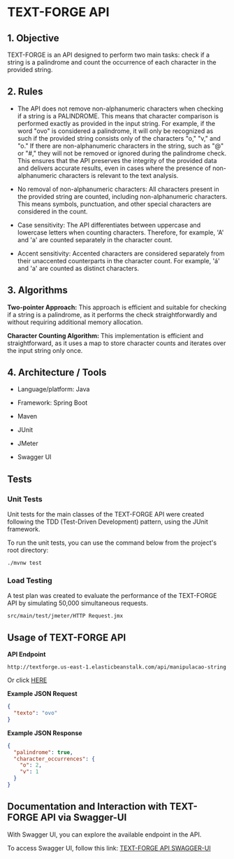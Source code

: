 # TEXT-FORGE API

## 1. Objective

TEXT-FORGE is an API designed to perform two main tasks: check if a string is a palindrome and count the occurrence of each character in the provided string.

## 2. Rules

* The API does not remove non-alphanumeric characters when checking if a string is a PALINDROME. This means that character comparison is performed exactly as provided in the input string. For example, if the word "ovo" is considered a palindrome, it will only be recognized as such if the provided string consists only of the characters "o," "v," and "o." If there are non-alphanumeric characters in the string, such as "@" or "#," they will not be removed or ignored during the palindrome check. This ensures that the API preserves the integrity of the provided data and delivers accurate results, even in cases where the presence of non-alphanumeric characters is relevant to the text analysis.

* No removal of non-alphanumeric characters: All characters present in the provided string are counted, including non-alphanumeric characters. This means symbols, punctuation, and other special characters are considered in the count.

* Case sensitivity: The API differentiates between uppercase and lowercase letters when counting characters. Therefore, for example, 'A' and 'a' are counted separately in the character count.

* Accent sensitivity: Accented characters are considered separately from their unaccented counterparts in the character count. For example, 'á' and 'a' are counted as distinct characters.

## 3. Algorithms

**Two-pointer Approach:** This approach is efficient and suitable for checking if a string is a palindrome, as it performs the check straightforwardly and without requiring additional memory allocation.

**Character Counting Algorithm:** This implementation is efficient and straightforward, as it uses a map to store character counts and iterates over the input string only once.

## 4. Architecture / Tools

* Language/platform: Java

* Framework: Spring Boot

* Maven

* JUnit

* JMeter

* Swagger UI

## Tests

### Unit Tests

Unit tests for the main classes of the TEXT-FORGE API were created following the TDD (Test-Driven Development) pattern, using the JUnit framework.

To run the unit tests, you can use the command below from the project's root directory:

`./mvnw test`

### Load Testing

A test plan was created to evaluate the performance of the TEXT-FORGE API by simulating 50,000 simultaneous requests.

`src/main/test/jmeter/HTTP Request.jmx`

## Usage of TEXT-FORGE API

**API Endpoint**

`http://textforge.us-east-1.elasticbeanstalk.com/api/manipulacao-string`

Or click [HERE](http://textforge.us-east-1.elasticbeanstalk.com/api/manipulacao-string)

**Example JSON Request**

```json
{
  "texto": "ovo"
}
```

**Example JSON Response**

```json
{
  "palindrome": true,
  "character_occurrences": {
    "o": 2,
    "v": 1
  }
}
```

## Documentation and Interaction with TEXT-FORGE API via Swagger-UI

With Swagger UI, you can explore the available endpoint in the API.

To access Swagger UI, follow this link: [TEXT-FORGE API SWAGGER-UI](http://textforge.us-east-1.elasticbeanstalk.com/swagger-ui/index.html)
